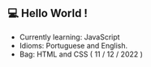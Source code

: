 ## :computer: Hello World !

- Currently learning: JavaScript
- Idioms: Portuguese and English.
- Bag: HTML and CSS ( 11 / 12 / 2022 ) 







